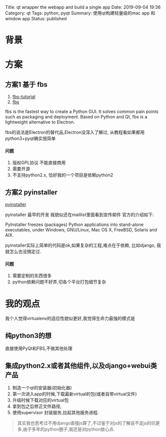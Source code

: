 Title: qt wrapper the webapp and build a single app
Date: 2019-09-04 19:36
Category: qt
Tags: python, pyqt
Summary: 使用qt构建轻量级的mac app 和 window app
Status: published

# 背景

# 方案

## 方案1 基于 fbs

1. [fbs-tutorial](https://github.com/mherrmann/fbs-tutorial)
2. [fbs](https://github.com/mherrmann/fbs/)

fbs is the fastest way to create a Python GUI. It solves common pain points such as packaging and deployment. Based on Python and Qt, fbs is a lightweight alternative to Electron.

fbs的说法是Electron的替代品,Electron没深入了解过, 从教程看如果都用python3+pyqt确实很简单

#### 问题

1. 版权GPL协议 不能直接商用
2. 需要开源
3. 不支持python2.x, 恰好我的一个项目是依赖python2

## 方案2 pyinstaller

[pyinstaller](http://www.pyinstaller.org/)

pyinstaller 最早的开发 我貌似还在maillist里面看到宣传邮件
官方的介绍如下:

PyInstaller freezes (packages) Python applications into stand-alone executables, under Windows, GNU/Linux, Mac OS X, FreeBSD, Solaris and AIX.

pyinstaller实际上简单的代码是ok,如果复杂的工程,难点在于依赖, 比如django, 我就怎么也没搞定过.

#### 问题

1. 需要定制的东西很多
2. python依赖问题不好弄,切各个平台打包细节复杂


# 我的观点

我个人觉得virtualenv的适应性貌似更好,我觉得生命力最强的模式是

## 纯python3的想

直接使用PyQt和FBS,不做其他处理

## 集成python2.x或者其他组件,以及django+webui类产品

1. 制造一个qt的安装器(初始化器)
2. 第一次进入app的时候,下载最新virtual的包(或者自带virtual文件)
3. 升级时候下载对应的virtual包
4. 拿到包之后修正文件路径, 
5. 使用supervisor 封装服务,拉起其他服务进程.

> 其实我也思考过不用django直接js算了,不过鉴于对js的了解说不定js的坑更多,由于多年的python圈子,我还是对python放心点.

